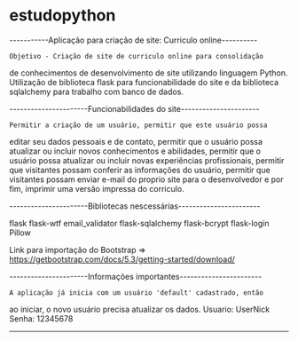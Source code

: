 # estudopython

-----------Aplicação para criação de site: Curriculo online----------

    Objetivo - Criação de site de curriculo online para consolidação
de conhecimentos de desenvolvimento de site utilizando linguagem 
Python.
    Utilização de biblioteca flask para funcionabilidade do site e da
biblioteca sqlalchemy para trabalho com banco de dados.

----------------------Funcionabilidades do site----------------------

    Permitir a criação de um usuário, permitir que este usuário possa 
editar seu dados pessoais e de contato, permitir que o usuário possa 
atualizar ou incluir novos conhecimentos e abilidades, permitir que o
usuário possa atualizar ou incluir novas experiências profissionais,
permitir que visitantes possam conferir as informações do usuário, 
permitir que visitantes possam enviar e-mail do proprio site para o 
desenvolvedor e por fim, imprimir uma versão impressa do corriculo. 

----------------------Bibliotecas nescessárias-----------------------

flask
flask-wtf
email_validator
flask-sqlalchemy
flask-bcrypt
flask-login
Pillow
    
Link para importação do Bootstrap => https://getbootstrap.com/docs/5.3/getting-started/download/

----------------------Informações importantes-----------------------

    A aplicação já inicia com um usuário 'default' cadastrado, então
ao iniciar, o novo usuário precisa atualizar os dados.
Usuario: UserNick
Senha: 12345678
_____________________________________________________________________
